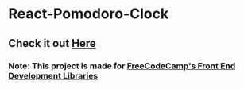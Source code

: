 # React-Pomodoro-Clock
## Check it out [Here](https://its-me-sv.github.io/React-Pomodoro-Clock/)
### Note: This project is made for [FreeCodeCamp's Front End Development Libraries](https://www.freecodecamp.org/learn/front-end-libraries)